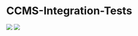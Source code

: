 # CCMS-Integration-Tests

![](https://github.com/CCMS-UCSD/CCMS-Integration-Tests/workflows/web-ccms-api/badge.svg)
![](https://github.com/CCMS-UCSD/CCMS-Integration-Tests/workflows/web-ccms-selenium/badge.svg)
